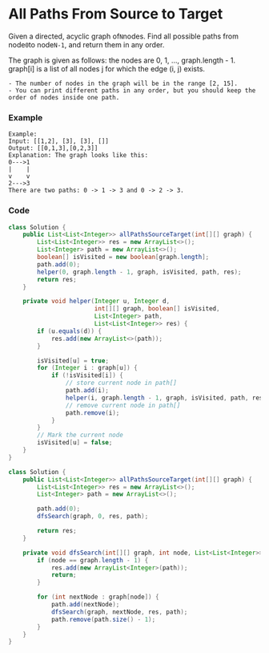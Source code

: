 # All Paths From Source to Target

Given a directed, acyclic graph of`N`nodes.  Find all possible paths from node`0`to node`N-1`, and return them in any order.

The graph is given as follows:  the nodes are 0, 1, ..., graph.length - 1.  graph\[i\] is a list of all nodes j for which the edge \(i, j\) exists.

```
- The number of nodes in the graph will be in the range [2, 15].
- You can print different paths in any order, but you should keep the order of nodes inside one path.
```

### Example

```
Example:
Input: [[1,2], [3], [3], []] 
Output: [[0,1,3],[0,2,3]] 
Explanation: The graph looks like this:
0--->1
|    |
v    v
2--->3
There are two paths: 0 -> 1 -> 3 and 0 -> 2 -> 3.
```

### Code

```java
class Solution {
    public List<List<Integer>> allPathsSourceTarget(int[][] graph) {
        List<List<Integer>> res = new ArrayList<>();
        List<Integer> path = new ArrayList<>();
        boolean[] isVisited = new boolean[graph.length];
        path.add(0);
        helper(0, graph.length - 1, graph, isVisited, path, res);
        return res;
    }

    private void helper(Integer u, Integer d, 
                        int[][] graph, boolean[] isVisited,
                        List<Integer> path,
                        List<List<Integer>> res) {
        if (u.equals(d)) {
            res.add(new ArrayList<>(path));
        }

        isVisited[u] = true;
        for (Integer i : graph[u]) {
            if (!isVisited[i]) {
                // store current node in path[]
                path.add(i);
                helper(i, graph.length - 1, graph, isVisited, path, res);                
                // remove current node in path[]
                path.remove(i);
            }
        }
        // Mark the current node
        isVisited[u] = false;
    }
}
```

```java
class Solution {
    public List<List<Integer>> allPathsSourceTarget(int[][] graph) {
        List<List<Integer>> res = new ArrayList<>();
        List<Integer> path = new ArrayList<>();

        path.add(0);
        dfsSearch(graph, 0, res, path);

        return res;
    }

    private void dfsSearch(int[][] graph, int node, List<List<Integer>> res, List<Integer> path) {
        if (node == graph.length - 1) {
            res.add(new ArrayList<Integer>(path));
            return;
        }

        for (int nextNode : graph[node]) {
            path.add(nextNode);
            dfsSearch(graph, nextNode, res, path);
            path.remove(path.size() - 1);
        }
    }
}
```



